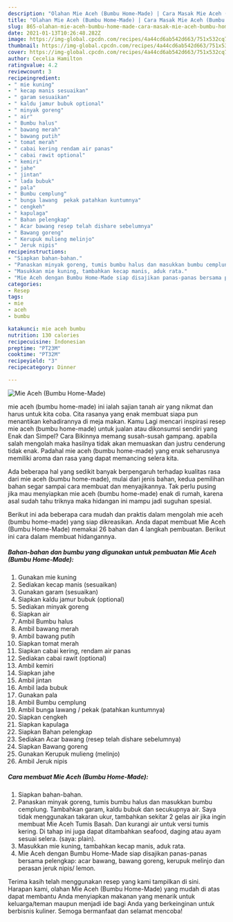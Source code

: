 ```yaml
---
description: "Olahan Mie Aceh (Bumbu Home-Made) | Cara Masak Mie Aceh (Bumbu Home-Made) Yang Bikin Ngiler"
title: "Olahan Mie Aceh (Bumbu Home-Made) | Cara Masak Mie Aceh (Bumbu Home-Made) Yang Bikin Ngiler"
slug: 865-olahan-mie-aceh-bumbu-home-made-cara-masak-mie-aceh-bumbu-home-made-yang-bikin-ngiler
date: 2021-01-13T10:26:48.282Z
image: https://img-global.cpcdn.com/recipes/4a44cd6ab542d663/751x532cq70/mie-aceh-bumbu-home-made-foto-resep-utama.jpg
thumbnail: https://img-global.cpcdn.com/recipes/4a44cd6ab542d663/751x532cq70/mie-aceh-bumbu-home-made-foto-resep-utama.jpg
cover: https://img-global.cpcdn.com/recipes/4a44cd6ab542d663/751x532cq70/mie-aceh-bumbu-home-made-foto-resep-utama.jpg
author: Cecelia Hamilton
ratingvalue: 4.2
reviewcount: 3
recipeingredient:
- " mie kuning"
- " kecap manis sesuaikan"
- " garam sesuaikan"
- " kaldu jamur bubuk optional"
- " minyak goreng"
- " air"
- " Bumbu halus"
- " bawang merah"
- " bawang putih"
- " tomat merah"
- " cabai kering rendam air panas"
- " cabai rawit optional"
- " kemiri"
- " jahe"
- " jintan"
- " lada bubuk"
- " pala"
- " Bumbu cemplung"
- " bunga lawang  pekak patahkan kuntumnya"
- " cengkeh"
- " kapulaga"
- " Bahan pelengkap"
- " Acar bawang resep telah dishare sebelumnya"
- " Bawang goreng"
- " Kerupuk mulieng melinjo"
- " Jeruk nipis"
recipeinstructions:
- "Siapkan bahan-bahan."
- "Panaskan minyak goreng, tumis bumbu halus dan masukkan bumbu cemplung. Tambahkan garam, kaldu bubuk dan secukupnya air. Saya tidak menggunakan takaran ukur, tambahkan sekitar 2 gelas air jika ingin membuat Mie Aceh Tumis Basah. Dan kurangi air untuk versi tumis kering. Di tahap ini juga dapat ditambahkan seafood, daging atau ayam sesuai selera. (saya: plain)."
- "Masukkan mie kuning, tambahkan kecap manis, aduk rata."
- "Mie Aceh dengan Bumbu Home-Made siap disajikan panas-panas bersama pelengkap: acar bawang, bawang goreng, kerupuk melinjo dan perasan jeruk nipis/ lemon."
categories:
- Resep
tags:
- mie
- aceh
- bumbu

katakunci: mie aceh bumbu 
nutrition: 130 calories
recipecuisine: Indonesian
preptime: "PT23M"
cooktime: "PT32M"
recipeyield: "3"
recipecategory: Dinner

---
```



![Mie Aceh (Bumbu Home-Made)](https://img-global.cpcdn.com/recipes/4a44cd6ab542d663/751x532cq70/mie-aceh-bumbu-home-made-foto-resep-utama.jpg)


mie aceh (bumbu home-made) ini ialah sajian tanah air yang nikmat dan harus untuk kita coba. Cita rasanya yang enak membuat siapa pun menantikan kehadirannya di meja makan.
Kamu Lagi mencari inspirasi resep mie aceh (bumbu home-made) untuk jualan atau dikonsumsi sendiri yang Enak dan Simpel? Cara Bikinnya memang susah-susah gampang. apabila salah mengolah maka hasilnya tidak akan memuaskan dan justru cenderung tidak enak. Padahal mie aceh (bumbu home-made) yang enak seharusnya memiliki aroma dan rasa yang dapat memancing selera kita.



Ada beberapa hal yang sedikit banyak berpengaruh terhadap kualitas rasa dari mie aceh (bumbu home-made), mulai dari jenis bahan, kedua pemilihan bahan segar sampai cara membuat dan menyajikannya. Tak perlu pusing jika mau menyiapkan mie aceh (bumbu home-made) enak di rumah, karena asal sudah tahu triknya maka hidangan ini mampu jadi suguhan spesial.


Berikut ini ada beberapa cara mudah dan praktis dalam mengolah mie aceh (bumbu home-made) yang siap dikreasikan. Anda dapat membuat Mie Aceh (Bumbu Home-Made) memakai 26 bahan dan 4 langkah pembuatan. Berikut ini cara dalam membuat hidangannya.

<!--inarticleads1-->

##### Bahan-bahan dan bumbu yang digunakan untuk pembuatan Mie Aceh (Bumbu Home-Made):

1. Gunakan  mie kuning
1. Sediakan  kecap manis (sesuaikan)
1. Gunakan  garam (sesuaikan)
1. Siapkan  kaldu jamur bubuk (optional)
1. Sediakan  minyak goreng
1. Siapkan  air
1. Ambil  Bumbu halus
1. Ambil  bawang merah
1. Ambil  bawang putih
1. Siapkan  tomat merah
1. Siapkan  cabai kering, rendam air panas
1. Sediakan  cabai rawit (optional)
1. Ambil  kemiri
1. Siapkan  jahe
1. Ambil  jintan
1. Ambil  lada bubuk
1. Gunakan  pala
1. Ambil  Bumbu cemplung
1. Ambil  bunga lawang / pekak (patahkan kuntumnya)
1. Siapkan  cengkeh
1. Siapkan  kapulaga
1. Siapkan  Bahan pelengkap
1. Sediakan  Acar bawang (resep telah dishare sebelumnya)
1. Siapkan  Bawang goreng
1. Gunakan  Kerupuk mulieng (melinjo)
1. Ambil  Jeruk nipis




<!--inarticleads2-->

##### Cara membuat Mie Aceh (Bumbu Home-Made):

1. Siapkan bahan-bahan.
1. Panaskan minyak goreng, tumis bumbu halus dan masukkan bumbu cemplung. Tambahkan garam, kaldu bubuk dan secukupnya air. Saya tidak menggunakan takaran ukur, tambahkan sekitar 2 gelas air jika ingin membuat Mie Aceh Tumis Basah. Dan kurangi air untuk versi tumis kering. Di tahap ini juga dapat ditambahkan seafood, daging atau ayam sesuai selera. (saya: plain).
1. Masukkan mie kuning, tambahkan kecap manis, aduk rata.
1. Mie Aceh dengan Bumbu Home-Made siap disajikan panas-panas bersama pelengkap: acar bawang, bawang goreng, kerupuk melinjo dan perasan jeruk nipis/ lemon.




Terima kasih telah menggunakan resep yang kami tampilkan di sini. Harapan kami, olahan Mie Aceh (Bumbu Home-Made) yang mudah di atas dapat membantu Anda menyiapkan makanan yang menarik untuk keluarga/teman maupun menjadi ide bagi Anda yang berkeinginan untuk berbisnis kuliner. Semoga bermanfaat dan selamat mencoba!
